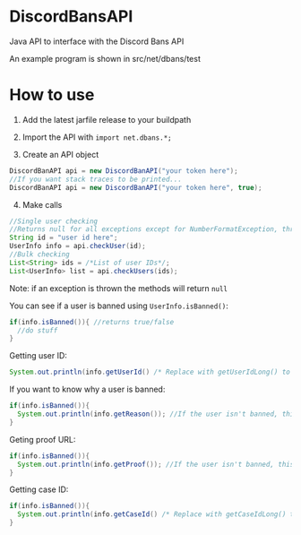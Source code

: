 # DiscordBansAPI
Java API to interface with the Discord Bans API

An example program is shown in src/net/dbans/test

# How to use

1. Add the latest jarfile release to your buildpath

2. Import the API with `import net.dbans.*;`

3. Create an API object 
```java
DiscordBanAPI api = new DiscordBanAPI("your token here");
//If you want stack traces to be printed...
DiscordBanAPI api = new DiscordBanAPI("your token here", true);
```
4. Make calls
```java
//Single user checking
//Returns null for all exceptions except for NumberFormatException, throws IllegalArgumentException in that case
String id = "user id here";
UserInfo info = api.checkUser(id);
//Bulk checking
List<String> ids = /*List of user IDs*/;
List<UserInfo> list = api.checkUsers(ids);
```
Note: if an exception is thrown the methods will return `null`

You can see if a user is banned using `UserInfo.isBanned()`:
```java
if(info.isBanned()){ //returns true/false
  //do stuff
}
```
Getting user ID:
```java
System.out.println(info.getUserId() /* Replace with getUserIdLong() to return a long */)
```
If you want to know why a user is banned:
```java
if(info.isBanned()){
  System.out.println(info.getReason()); //If the user isn't banned, this will throw an IllegalStateException
}
```
Geting proof URL:
```java
if(info.isBanned()){
  System.out.println(info.getProof()); //If the user isn't banned, this will throw an IllegalStateException
}
```
Getting case ID:
```java
if(info.isBanned()){
  System.out.println(info.getCaseId() /* Replace with getCaseIdLong() to return a long */); //If the user isn't banned, this will throw an IllegalStateException
}
```
